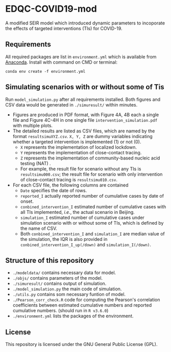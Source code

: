# **EDQC-COVID19-mod**

A  modified SEIR model which introduced dynamic parameters to incoporate the effects of targeted interventions (TIs) for COVID-19.

## Requirements

All required packages are list in `environment.yml` which is available from [Anaconda](https://anaconda.org/). Install with command on CMD or terminal:

```
conda env create -f environment.yml
```

## Simulating scenarios with or without some of Tis

Run `model_simulation.py` after all requirements installed. Both figures and CSV data would be generated in `./simuresult/` within minutes.

- Figures are produced in PDF format, with Figure 4A, 4B each a single file and Figure 4C-4H in one single file `intervention_simulation.pdf` with multiple plots.
- The detailed results are listed as CSV files, which are named by the format `resultsimuXYZ.csv`. `X, Y, Z` are dummy variables indicating whether a targeted intervention is implemented (1) or not (0).
  - `X` represents the implementation of localized lockdown.
  - `Y` represents the implementation of close-contact tracing.
  - `Z` represents the implementation of community-based nucleic acid testing (NAT) .
  - For example, the result file for scenario without any TIs is `resultsimu000.csv`; the result file for scenario with only intervention of close-contact tracing is `resultsimu010.csv`.
- For each CSV file, the following columns are contained
  - `Date`  specifies the date of rows.
  - `reported_I` actually reported number of cumulative cases by date of onset.
  - `conbined_intervention_I`  estimated number of cumulative cases with all TIs implemented, *i.e.*, the actual scenario in Beijing.
  - `simulation_I` estimated number of cumulative cases under simulation scenario with or without some of TIs, which is defined by the name of CSV.
  - Both `conbined_intervention_I` and `simulation_I` are median value of the simulation, the IQR is also provided in `conbined_intervention_I_up(/down)` and  `simulation_I(/down)`.

## Structure of this repository 

- `./modeldata/` contains necessary data for model.
- `./objs/` contains parameters of the model.
- `./simuresult/` contains output of simulation.
- `./model_simulation.py` the main code of simulation.
- `./utils.py` contains som necessary funtion of model.
- `./Pearson_corr_check.R` code for computing the Pearson's correlation coefficients between estimated cumulative numbers and reported cumulative numbers. (should run in `R v3.6.0`)
- `./environment.yml` lists the packages of the environment.

## License

This repository is licensed under the GNU General Public License (GPL).